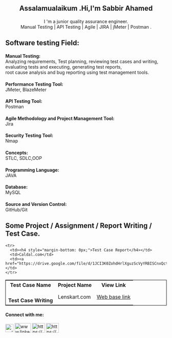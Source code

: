 

<h2 align="center">Assalamualaikum .Hi,I'm Sabbir Ahamed</h2>

<h4 style="font-weight: 400;" align="center">
   I 'm  a junior quality assurance engineer. <br> Manual Testing | API Testing | Agile | JIRA | jMeter | Postman .
   <br>
   
<h2 style="margin-bottom: 0px;">Software testing Field:</h2>

  <h4 style="margin-bottom: 0px;">Manual Testing:</h4> Analyzing requirements, Test planning, reviewing test cases and writing, evaluating tests and executing, generating test reports,<br> root cause analysis and bug reporting using test management tools. <br>

<h4 style="margin-bottom: 0px;">Performance Testing Tool:</h4> JMeter, BlazeMeter <br>
<h4 style="margin-bottom: 0px;">API Testing Tool:</h4> Postman <br>
<h4 style="margin-bottom: 0px;">Agile Methodology and Project Management Tool:</h4> Jira <br>
<h4 style="margin-bottom: 0px;">Security Testing Tool:</h4> Nmap <br>
<h4 style="margin-bottom: 0px;">Concepts:</h4> STLC, SDLC,OOP <br>
<h4 style="margin-bottom: 0px;">Programming Language:</h4> JAVA <br>
<h4 style="margin-bottom: 0px;">Database:</h4> MySQL <br>
<h4 style="margin-bottom: 0px;">Source and Version Control: </h4>GitHub/Git<br>
</h4>

<h2 align="left">Some Project / Assignment / Report Writing / Test Case. </h2>

<table style="width:100% ; border: 1px solid black">
    <tr>
      <th>Test Case Name </th>
      <th>Project Name</th>
      <th>View Link</th>
    </tr>
    <tr>
      <td><h4 style="margin-bottom: 0px;">Test Case Writing</h4></td>
      <td>Lenskart.com</td>
      <td><a href="https://docs.google.com/spreadsheets/d/1YVVvVOz95c184sh71up-rRXkdhaOjQbZkgbs2JKr_7M/edit#gid=0"> Web base link</a>
    </td>
    </tr>

    <tr>
      <td><h4 style="margin-bottom: 0px;">Test Case Report</h4></td>
      <td>Caldal.com</td>
      <td><a href="https://drive.google.com/file/d/1JCI3K0ZohdHrlXguzScVyYRBISCnxQct/view">link</a></td>
    </tr>
    
  </table>
  
  <h4 align="left">Connect with me:</h4>
  <p align="left">
    <a href="https://twitter.com/mdsabbi46847958" target="blank"
      ><img
        align="center"
        src="https://raw.githubusercontent.com/rahuldkjain/github-profile-readme-generator/master/src/images/icons/Social/twitter.svg"
        alt="mdsabbi46847958"
        height="25"
        width="25"
    /></a>
    <a
      href="https://linkedin.com/in/www.linkedin.com/in/sabbir-ahamed72"
      target="blank"
      ><img
        align="center" width="50px";
        src="https://raw.githubusercontent.com/rahuldkjain/github-profile-readme-generator/master/src/images/icons/Social/linked-in-alt.svg"
        alt="www.linkedin.com/in/sabbir-ahamed72"
        height="30"
        width="40"
    /></a>
    <a
      href="https://fb.com/https://www.facebook.com/sabbirahamed72"
      target="blank"
      ><img
        align="center"
        src="https://raw.githubusercontent.com/rahuldkjain/github-profile-readme-generator/master/src/images/icons/Social/facebook.svg"
        alt="https://www.facebook.com/sabbirahamed72"
        height="30"
        width="40"
    /></a>
    <a
      href="https://www.youtube.com/c/https://youtu.be/mh07hamvjt8"
      target="blank"
      ><img
        align="center"
        src="https://raw.githubusercontent.com/rahuldkjain/github-profile-readme-generator/master/src/images/icons/Social/youtube.svg"
        alt="https://youtu.be/mh07hamvjt8"
        height="30"
        width="40"
    /></a>
  </p>


